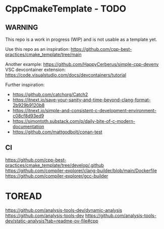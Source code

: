 # CppCmakeTemplate - TODO

## WARNING

This repo is a work in progress (WIP) and is not usable as a template yet.

Use this repo as an inspiration: https://github.com/cpp-best-practices/cmake_template/tree/main

Another example: https://github.com/HappyCerberus/simple-cpp-devenv
VSC devcontainer extension: https://code.visualstudio.com/docs/devcontainers/tutorial

Further inspiration:

- https://github.com/catchorg/Catch2
- https://itnext.io/save-your-sanity-and-time-beyond-clang-format-2b929b9120b8
- https://itnext.io/simple-and-consistent-c-development-environment-c08cf8d93ed9
- https://simontoth.substack.com/p/daily-bite-of-c-modern-documentation
- https://github.com/mattgodbolt/conan-test


## CI

https://github.com/cpp-best-practices/cmake_template/tree/develop/.github
https://github.com/compiler-explorer/clang-builder/blob/main/Dockerfile
https://github.com/compiler-explorer/gcc-builder

# TOREAD

https://github.com/analysis-tools-dev/dynamic-analysis
https://github.com/analysis-tools-dev
https://github.com/analysis-tools-dev/static-analysis?tab=readme-ov-file#cpp
